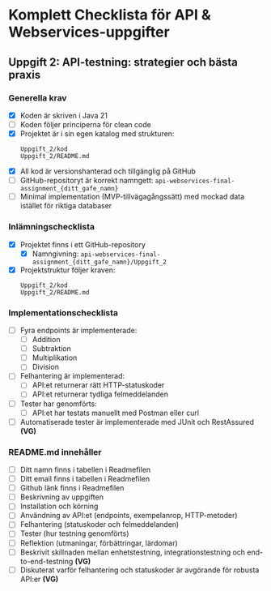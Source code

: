 # Komplett Checklista för API & Webservices-uppgifter

## Uppgift 2: API-testning: strategier och bästa praxis

### Generella krav

- [X] Koden är skriven i Java 21
- [ ] Koden följer principerna för clean code
- [x] Projektet är i sin egen katalog med strukturen:
  ```
  Uppgift_2/kod
  Uppgift_2/README.md
  ```
- [X] All kod är versionshanterad och tillgänglig på GitHub
- [ ] GitHub-repositoryt är korrekt namngett: `api-webservices-final-assignment_{ditt_gafe_namn}`
- [ ] Minimal implementation (MVP-tillvägagångssätt) med mockad data istället för riktiga databaser

### Inlämningschecklista

- [X] Projektet finns i ett GitHub-repository
  - [X] Namngivning: `api-webservices-final-assignment_{ditt_gafe_namn}/Uppgift_2`
- [X] Projektstruktur följer kraven:
  ```
  Uppgift_2/kod
  Uppgift_2/README.md
  ```

### Implementationschecklista

- [ ] Fyra endpoints är implementerade:
  - [ ] Addition
  - [ ] Subtraktion
  - [ ] Multiplikation
  - [ ] Division
- [ ] Felhantering är implementerad:
  - [ ] API:et returnerar rätt HTTP-statuskoder
  - [ ] API:et returnerar tydliga felmeddelanden
- [ ] Tester har genomförts:
  - [ ] API:et har testats manuellt med Postman eller curl
- [ ] Automatiserade tester är implementerade med JUnit och RestAssured **(VG)**

### README.md innehåller

- [ ] Ditt namn finns i tabellen i Readmefilen
- [ ] Ditt email finns i tabellen i Readmefilen
- [ ] Github länk finns i Readmefilen
- [ ] Beskrivning av uppgiften
- [ ] Installation och körning
- [ ] Användning av API:et (endpoints, exempelanrop, HTTP-metoder)
- [ ] Felhantering (statuskoder och felmeddelanden)
- [ ] Tester (hur testning genomförts)
- [ ] Reflektion (utmaningar, förbättringar, lärdomar)
- [ ] Beskrivit skillnaden mellan enhetstestning, integrationstestning och end-to-end-testning **(VG)**
- [ ] Diskuterat varför felhantering och statuskoder är avgörande för robusta API:er **(VG)**
